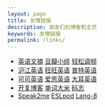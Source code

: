 ```yaml
---
layout: page
title: 友情链接
description: 朋友们的博客和主页
keywords: 友情链接
permalink: /links/
---
```


<ul>
<li><a href="http://pop925.net">英语文摘</a> 
  <a href="http://www.douban.com/group/EnglishReader/">豆瓣小组</a>
   <a href="http://english.cri.cn/easyfm/" title="EASY FM,we are the difference.">轻松调频</a></li>
      <li><a href="http://www.hjenglish.com/" >沪江英语</a>
 <a href="http://www.wwenglish.com/" >旺旺英语</a>
 <a href="http://www.putclub.com/" >普特英语</a></li>
<li><a href="http://www.kekenet.com/" >可可英语</a>
 <a href="http://www.ebigear.com/" >爱思英语</a>
    <a href="http://www.hjenglish.com/" >大耳英语</a></li>
    <li><a href="http://blog.sina.com.cn/kaifulee" title="学习，工作，成长">开复博客</a>
   <a href="http://www.freerice.com/index.php" title="背单词，捐大米">单词大米</a>
 <a href="http://mazhuang.org/">码志</a></li>
   <li><a href="http://www.speak2me.cn/" title="speak english with Lucy" >Speak2me</a>
 <a href="http://www.eslpod.com/" title="English as a Second Language Podcast"> ESLpod</a>
<a href="http://www.lang-8.com/" title="learn a language from native speakers" > Lang-8</a></li>
</ul>
